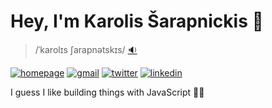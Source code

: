 # Hey, I'm Karolis Šarapnickis 👋

> /ˈkarolɪs ʃarapnətskɪs/ [🔉](http://ipa-reader.xyz/?text=%CB%88karol%C9%AAs%20%CA%83arapn%C9%99tsk%C9%AAs)

[![homepage](https://img.shields.io/badge/-karolis.sh-37b2ab?style=flat&logo=Google-Chrome&logoColor=white)](https://karolis.sh/)
[![gmail](https://img.shields.io/badge/-pastas.k-c14438?style=flat&logo=Gmail&logoColor=white)](mailto:pastas.k@gmail.com)
[![twitter](https://img.shields.io/badge/-@karolis__sh-1ca0f1?style=flat&amp;labelColor=1ca0f1&amp;logo=twitter&amp;logoColor=white&amp)](https://twitter.com/karolis_sh)
[![linkedin](http://img.shields.io/badge/-Karolis_%C5%A0arapnickis-blue?style=flat&logo=Linkedin&logoColor=white)](https://www.linkedin.com/in/karolis-%C5%A1arapnickis/)

I guess I like building things with JavaScript 🤷‍♂️
